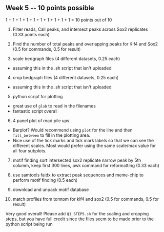 ## Week 5 -- 10 points possible

1 + 1 + 1 + 1 + 1 + 1 + 1 + 1 + 1 + 1  = 10 points out of 10

1. Filter reads, Call peaks, and intersect peaks across Sox2 replicates (0.33 points each)

2. Find the number of total peaks and overlapping peaks for Klf4 and Sox2 (0.5 for commands, 0.5 for result)

3. scale bedgraph files (4 different datasets, 0.25 each)

* assuming this in the .sh script that isn't uploaded

4. crop bedgraph files (4 different datasets, 0.25 each)

* assuming this in the .sh script that isn't uploaded

5. python script for plotting

* great use of `glob` to read in the filenames
* fantastic script overall

6. 4 panel plot of read pile ups

* Barplot? Would recommend using `plot` for the line and then `fill_between` to fill in the plotting area.
* Nice use of the tick marks and tick mark labels so that we can see the different scales. Most would prefer using the same scale/max value for all four subplots.

7. motif finding sort intersected sox2 replicate narrow peak by 5th columm, keep first 300 lines, awk command for reformatting (0.33 each)

8. use samtools faidx to extract peak sequences and meme-chip to perform motif finding (0.5 each)

9. download and unpack motif database

10. match profiles from tomtom for klf4 and sox2 (0.5 for commands, 0.5 for result)

Very good overall! Please add `Q1_STEP5.sh` for the scaling and cropping steps, but you have full credit since the files seem to be made prior to the python script being run

